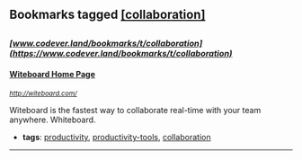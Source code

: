 ## Bookmarks tagged [[collaboration]](https://www.codever.land/search?q=[collaboration])

_<sup><sup>[www.codever.land/bookmarks/t/collaboration](https://www.codever.land/bookmarks/t/collaboration)</sup></sup>_
---
#### [Witeboard Home Page](http://witeboard.com/)
_<sup>http://witeboard.com/</sup>_

Witeboard is the fastest way to collaborate real-time with your team anywhere. Whiteboard. 
* **tags**: [productivity](../tagged/productivity.md), [productivity-tools](../tagged/productivity-tools.md), [collaboration](../tagged/collaboration.md)
---
